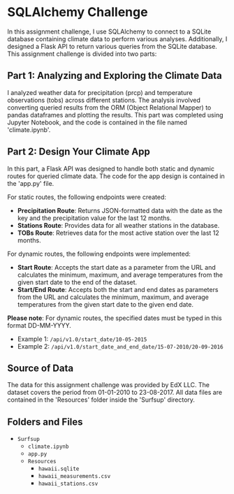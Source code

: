# SQLAlchemy Challenge

In this assignment challenge, I use SQLAlchemy to connect to a SQLite database containing climate data to perform various analyses. Additionally, I designed a Flask API to return various queries from the SQLite database. This assignment challenge is divided into two parts:

## Part 1: Analyzing and Exploring the Climate Data
I analyzed weather data for precipitation (prcp) and temperature observations (tobs) across different stations. The analysis involved converting queried results from the ORM (Object Relational Mapper) to pandas dataframes and plotting the results. This part was completed using Jupyter Notebook, and the code is contained in the file named 'climate.ipynb'.

## Part 2: Design Your Climate App
In this part, a Flask API was designed to handle both static and dynamic routes for queried climate data. The code for the app design is contained in the 'app.py' file.

For static routes, the following endpoints were created:

- **Precipitation Route**: Returns JSON-formatted data with the date as the key and the precipitation value for the last 12 months.
- **Stations Route**: Provides data for all weather stations in the database.
- **TOBs Route**: Retrieves data for the most active station over the last 12 months.

For dynamic routes, the following endpoints were implemented:

- **Start Route**: Accepts the start date as a parameter from the URL and calculates the minimum, maximum, and average temperatures from the given start date to the end of the dataset.
- **Start/End Route**: Accepts both the start and end dates as parameters from the URL and calculates the minimum, maximum, and average temperatures from the given start date to the given end date.

**Please note**: For dynamic routes, the specified dates must be typed in this format DD-MM-YYYY.
- Example 1: `/api/v1.0/start_date/10-05-2015`
- Example 2: `/api/v1.0/start_date_and_end_date/15-07-2010/20-09-2016`

## Source of Data
The data for this assignment challenge was provided by EdX LLC. The dataset covers the period from 01-01-2010 to 23-08-2017. All data files are contained in the 'Resources' folder inside the 'Surfsup' directory.

## Folders and Files
- `Surfsup`
  - `climate.ipynb`
  - `app.py`
  - `Resources`
    - `hawaii.sqlite`
    - `hawaii_measurements.csv`
    - `hawaii_stations.csv`
